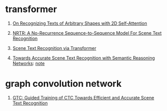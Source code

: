 # transformer

1. [On Recognizing Texts of Arbitrary Shapes with 2D Self-Attention](https://arxiv.org/pdf/1910.04396.pdf)

2. [NRTR: A No-Recurrence Sequence-to-Sequence Model For Scene Text Recognition](https://arxiv.org/pdf/1806.00926.pdf)

3. [Scene Text Recognition via Transformer](https://arxiv.org/pdf/2003.08077.pdf)

4. [Towards Accurate Scene Text Recognition with Semantic Reasoning Networks](https://arxiv.org/pdf/2003.12294.pdf):     [note](https://github.com/ChaseMonsterAway/Knowledge/blob/master/note/scenetxtrecognition/TowardsAccurateSTRwithSemanticReasoningNets.md)

   

# graph convolution network

1. [GTC: Guided Training of CTC Towards Efficient and Accurate Scene Text Recognition](https://arxiv.org/pdf/2002.01276.pdf)

   
